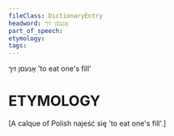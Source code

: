 ```yaml
---
fileClass: DictionaryEntry
headword: אָנעסן זיך
part_of_speech: 
etymology: 
tags: 
---
```

אָנעסן זיך
'to eat one's fill'

ETYMOLOGY
===========
[A calque of Polish najeść się 'to eat one's fill'.]
